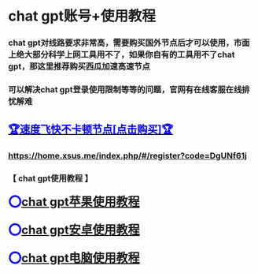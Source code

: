 # chat gpt账号+使用教程

### chat gpt对线路要求非常高，需要购买国外节点后才可以使用，市面上绝大部分科学上网工具用不了，如果你自有的工具用不了chat gpt，那这里推荐购买西瓜加速高速节点

### 可以解决chat gpt登录使用限制等等的问题，官网有在线客服在线排忧解难

## [<font color=blue>🏆速度飞快不卡顿节点[点击购买]🏆</font>](https://home.xsus.me/index.php/#/register?code=DgUNf61j)

### <font color=blue>https://home.xsus.me/index.php/#/register?code=DgUNf61j</font>

### **【 chat gpt使用教程 】</font>**

**<font size=5 color=blue>⭕️[chat gpt苹果使用教程](chatGPT/chatgptios.md)</font>**

**<font size=5 color=blue>⭕️[chat gpt安卓使用教程](chatGPT/chatgptAndroid.md)</font>**

**<font size=5 color=blue>⭕️[chat gpt电脑使用教程](chatGPT/chatgptPC.md)</font>**
